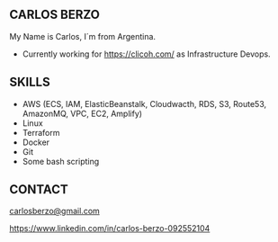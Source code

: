 ## CARLOS BERZO

My Name is Carlos, I´m from Argentina.

* Currently working for https://clicoh.com/ as Infrastructure Devops.

## SKILLS

* AWS (ECS, IAM, ElasticBeanstalk, Cloudwacth, RDS, S3, Route53, AmazonMQ, VPC, EC2, Amplify)
* Linux
* Terraform
* Docker
* Git
* Some bash scripting

## CONTACT

carlosberzo@gmail.com

https://www.linkedin.com/in/carlos-berzo-092552104
